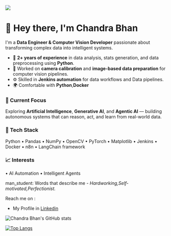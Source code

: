 ![](https://visitor-badge.laobi.icu/badge?page_id=chandrabhan1707.chandrabhan1707)

# 👋 Hey there, I'm Chandra Bhan

I'm a **Data Engineer & Computer Vision Developer** passionate about transforming complex data into intelligent systems.

- 🧠 **2+ years of experience** in data analysis, stats generation, and data preprocessing using **Python**.
- 🎯 Worked on **camera calibration** and **image-based data preparation** for computer vision pipelines.
- ⚙️ Skilled in **Jenkins automation** for data workflows and Data pipelines.
- 🌍 Comfortable with **Python**,**Docker**

### 🔭 Current Focus
Exploring **Artificial Intelligence**, **Generative AI**, and **Agentic AI** — building autonomous systems that can reason, act, and learn from real-world data.

### 🧰 Tech Stack
Python • Pandas • NumPy • OpenCV • PyTorch • Matplotlib • Jenkins • Docker • n8n • LangChain framework

### 📈 Interests
• AI Automation • Intelligent Agents

man_student: Words that describe me - _Hardworking,Self-motivated,Perfectionist._

Reach me on :
  * My Profile in [Linkedin](https://www.linkedin.com/in/chandra-bhan-a50aa61b0/)

![Chandra Bhan's GitHub stats](https://github-readme-stats.vercel.app/api?username=chandrabhan1707&show_icons=true&theme=cobalt)

[![Top Langs](https://github-readme-stats.vercel.app/api/top-langs/?username=chandrabhan1707&layout=compact&theme=cobalt)](https://github.com/chandrabhan1707/github-readme-stats)


<!---
chandrabhan1707/chandrabhan1707 is a ✨ special ✨ repository because its `README.md` (this file) appears on your GitHub profile.
You can click the Preview link to take a look at your changes.
--->
